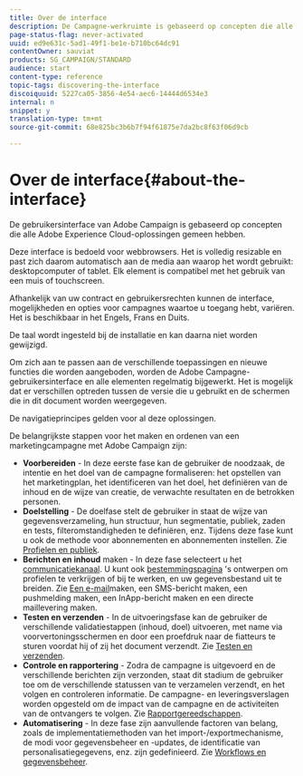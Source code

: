 ```yaml
---
title: Over de interface
description: De Campagne-werkruimte is gebaseerd op concepten die alle Adobe Experience Cloud-oplossingen gemeen hebben.
page-status-flag: never-activated
uuid: ed9e631c-5ad1-49f1-be1e-b710bc64dc91
contentOwner: sauviat
products: SG_CAMPAIGN/STANDARD
audience: start
content-type: reference
topic-tags: discovering-the-interface
discoiquuid: 5227ca05-3856-4e54-aec6-14444d6534e3
internal: n
snippet: y
translation-type: tm+mt
source-git-commit: 68e825bc3b6b7f94f61875e7da2bc8f63f06d9cb

---
```



# Over de interface{#about-the-interface}

De gebruikersinterface van Adobe Campaign is gebaseerd op concepten die alle Adobe Experience Cloud-oplossingen gemeen hebben.

Deze interface is bedoeld voor webbrowsers. Het is volledig resizable en past zich daarom automatisch aan de media aan waarop het wordt gebruikt: desktopcomputer of tablet. Elk element is compatibel met het gebruik van een muis of touchscreen.

Afhankelijk van uw contract en gebruikersrechten kunnen de interface, mogelijkheden en opties voor campagnes waartoe u toegang hebt, variëren. Het is beschikbaar in het Engels, Frans en Duits.

De taal wordt ingesteld bij de installatie en kan daarna niet worden gewijzigd.

Om zich aan te passen aan de verschillende toepassingen en nieuwe functies die worden aangeboden, worden de Adobe Campagne-gebruikersinterface en alle elementen regelmatig bijgewerkt. Het is mogelijk dat er verschillen optreden tussen de versie die u gebruikt en de schermen die in dit document worden weergegeven.

De navigatieprincipes gelden voor al deze oplossingen.

De belangrijkste stappen voor het maken en ordenen van een marketingcampagne met Adobe Campaign zijn:

* **Voorbereiden** - In deze eerste fase kan de gebruiker de noodzaak, de intentie en het doel van de campagne formaliseren: het opstellen van het marketingplan, het identificeren van het doel, het definiëren van de inhoud en de wijze van creatie, de verwachte resultaten en de betrokken personen.
* **Doelstelling** - De doelfase stelt de gebruiker in staat de wijze van gegevensverzameling, hun structuur, hun segmentatie, publiek, zaden en tests, filteromstandigheden te definiëren, enz. Tijdens deze fase kunt u ook de methode voor abonnementen en abonnementen instellen. Zie [Profielen en publiek](../../audiences/using/about-profiles.md).
* **Berichten en inhoud** maken - In deze fase selecteert u het [communicatiekanaal](../../channels/using/get-started-communication-channels.md). U kunt ook [bestemmingspagina](../../channels/using/getting-started-with-landing-pages.md) &#39;s ontwerpen om profielen te verkrijgen of bij te werken, en uw gegevensbestand uit te breiden. Zie [Een e-mail](../../channels/using/creating-an-email.md)maken, een SMS-bericht [](../../channels/using/creating-an-sms-message.md)maken, een pushmelding [](../../channels/using/preparing-and-sending-a-push-notification.md)maken, een InApp-bericht [](../../channels/using/about-in-app-messaging.md)maken en een directe maillevering [](../../channels/using/creating-the-direct-mail.md)maken.
* **Testen en verzenden** - In de uitvoeringsfase kan de gebruiker de verschillende validatiestappen (inhoud, doel) uitvoeren, met name via voorvertoningsschermen en door een proefdruk naar de fiatteurs te sturen voordat hij of zij het document verzendt. Zie [Testen en verzenden](../../sending/using/get-started-sending-messages.md).
* **Controle en rapportering** - Zodra de campagne is uitgevoerd en de verschillende berichten zijn verzonden, staat dit stadium de gebruiker toe om de verschillende statussen van te verzamelen verzendt, en het volgen en controleren informatie. De campagne- en leveringsverslagen worden opgesteld om de impact van de campagne en de activiteiten van de ontvangers te volgen. Zie [Rapportgereedschappen](../../reporting/using/about-dynamic-reports.md).
* **Automatisering** - In deze fase zijn aanvullende factoren van belang, zoals de implementatiemethoden van het import-/exportmechanisme, de modi voor gegevensbeheer en -updates, de identificatie van personalisatiegegevens, enz. zijn gedefinieerd. Zie [Workflows en gegevensbeheer](../../automating/using/get-started-workflows.md).